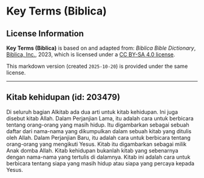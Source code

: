 # Key Terms (Biblica)

## License Information

**Key Terms (Biblica)** is based on and adapted from: _Biblica Bible Dictionary_, [Biblica, Inc.](https://www.biblica.com/), 2023, which is licensed under a [CC BY-SA 4.0 license](https://creativecommons.org/licenses/by-sa/4.0/legalcode.en).

This markdown version (created `2025-10-20`) is provided under the same license.



--------------------------------

## Kitab kehidupan (id: 203479)

Di seluruh bagian Alkitab ada dua arti untuk kitab kehidupan. Ini juga disebut kitab Allah. Dalam Perjanjian Lama, itu adalah cara untuk berbicara tentang orang\-orang yang masih hidup. Itu digambarkan sebagai sebuah daftar dari nama\-nama yang dikumpulkan dalam sebuah kitab yang ditulis oleh Allah. Dalam Perjanjian Baru, itu adalah cara untuk berbicara tentang orang\-orang yang mengikuti Yesus. Kitab itu digambarkan sebagai milik Anak domba Allah. Kitab kehidupan bukanlah kitab yang sebenarnya dengan nama\-nama yang tertulis di dalamnya. Kitab ini adalah cara untuk berbicara tentang siapa yang masih hidup atau siapa yang percaya kepada Yesus.


